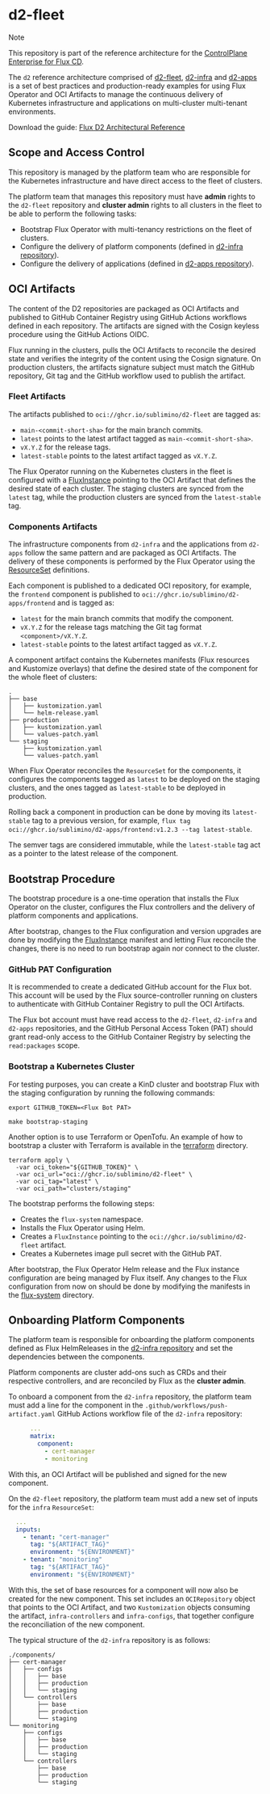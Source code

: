 # d2-fleet

> [!NOTE]
> This repository is part of the reference architecture for the
> [ControlPlane Enterprise for Flux CD](https://fluxcd.control-plane.io/).
>
> The `d2` reference architecture comprised of
> [d2-fleet](https://github.com/sublimino/d2-fleet),
> [d2-infra](https://github.com/controlplaneio-fluxcd/d2-infra) and
> [d2-apps](https://github.com/sublimino/d2-apps)
> is a set of best practices and production-ready examples for using Flux Operator
> and OCI Artifacts to manage the continuous delivery of Kubernetes infrastructure and
> applications on multi-cluster multi-tenant environments.
>
> Download the guide: [Flux D2 Architectural Reference](https://raw.githubusercontent.com/controlplaneio-fluxcd/distribution/main/guides/ControlPlane_Flux_D2_Reference_Architecture_Guide.pdf)

## Scope and Access Control

This repository is managed by the platform team who are responsible for
the Kubernetes infrastructure and have direct access to the fleet of clusters.

The platform team that manages this repository must have **admin** rights to the `d2-fleet` repository
and **cluster admin** rights to all clusters in the fleet to be able to perform the following tasks:

- Bootstrap Flux Operator with multi-tenancy restrictions on the fleet of clusters.
- Configure the delivery of platform components (defined in [d2-infra repository](https://github.com/controlplaneio-fluxcd/d2-infra)).
- Configure the delivery of applications (defined in [d2-apps repository](https://github.com/sublimino/d2-apps)).

## OCI Artifacts

The content of the D2 repositories are packaged as OCI Artifacts and published
to GitHub Container Registry using GitHub Actions workflows defined in each repository.
The artifacts are signed with the Cosign keyless procedure using the GitHub Actions OIDC.

Flux running in the clusters, pulls the OCI Artifacts to reconcile the desired state and
verifies the integrity of the content using the Cosign signature. On production clusters,
the artifacts signature subject must match the GitHub repository, Git tag and the
GitHub workflow used to publish the artifact.

### Fleet Artifacts

The artifacts published to `oci://ghcr.io/sublimino/d2-fleet` are tagged as:

- `main-<commit-short-sha>` for the main branch commits.
- `latest` points to the latest artifact tagged as `main-<commit-short-sha>`.
- `vX.Y.Z` for the release tags.
- `latest-stable` points to the latest artifact tagged as `vX.Y.Z`.

The Flux Operator running on the Kubernetes clusters in the fleet is configured with a
[FluxInstance](https://github.com/sublimino/d2-fleet/blob/main/clusters/staging/flux-system/flux-instance.yaml)
pointing to the OCI Artifact that defines the desired state of each cluster. The staging clusters
are synced from the `latest` tag, while the production clusters are synced from the `latest-stable` tag.

### Components Artifacts

The infrastructure components from `d2-infra` and the applications from `d2-apps` follow the same pattern
and are packaged as OCI Artifacts. The delivery of these components is performed by the Flux Operator
using the [ResourceSet](https://github.com/sublimino/d2-fleet/tree/main/tenants) definitions.

Each component is published to a dedicated OCI repository, for example, the `frontend` component
is published to `oci://ghcr.io/sublimino/d2-apps/frontend` and is tagged as:

- `latest` for the main branch commits that modify the component.
- `vX.Y.Z` for the release tags matching the Git tag format `<component>/vX.Y.Z`.
- `latest-stable` points to the latest artifact tagged as `vX.Y.Z`.

A component artifact contains the Kubernetes manifests (Flux resources and Kustomize overlays)
that define the desired state of the component for the whole fleet of clusters:

```text
.
├── base
│   ├── kustomization.yaml
│   └── helm-release.yaml
├── production
│   ├── kustomization.yaml
│   └── values-patch.yaml
└── staging
    ├── kustomization.yaml
    └── values-patch.yaml
```

When Flux Operator reconciles the `ResourceSet` for the components, it configures the components tagged
as `latest` to be deployed on the staging clusters, and the ones tagged as
`latest-stable` to be deployed in production.

Rolling back a component in production can be done by moving its `latest-stable` tag to a previous version,
for example, `flux tag oci://ghcr.io/sublimino/d2-apps/frontend:v1.2.3 --tag latest-stable`.

The semver tags are considered immutable, while the `latest-stable` tag act as a pointer to the
latest release of the component.

## Bootstrap Procedure

The bootstrap procedure is a one-time operation that installs the Flux Operator on the cluster,
configures the Flux controllers and the delivery of platform components and applications.

After bootstrap, changes to the Flux configuration and version upgrades are done by
modifying the [FluxInstance](https://github.com/sublimino/d2-fleet/blob/main/clusters/staging/flux-system/flux-instance.yaml)
manifest and letting Flux reconcile the changes, there is no need to run bootstrap
again nor connect to the cluster.

### GitHub PAT Configuration

It is recommended to create a dedicated GitHub account for the Flux bot. This account will be used
by the Flux source-controller running on clusters to authenticate with GitHub Container Registry
to pull the OCI Artifacts.

The Flux bot account must have read access to the `d2-fleet`, `d2-infra` and `d2-apps` repositories,
and the GitHub Personal Access Token (PAT) should grant read-only access to the GitHub Container Registry
by selecting the `read:packages` scope.

### Bootstrap a Kubernetes Cluster

For testing purposes, you can create a KinD cluster and bootstrap Flux with the staging configuration
by running the following commands:

```shell
export GITHUB_TOKEN=<Flux Bot PAT>

make bootstrap-staging
```

Another option is to use Terraform or OpenTofu. An example of how to bootstrap a cluster with Terraform
is available in the [terraform](https://github.com/sublimino/d2-fleet/tree/main/terraform) directory.

```shell
terraform apply \
  -var oci_token="${GITHUB_TOKEN}" \
  -var oci_url="oci://ghcr.io/sublimino/d2-fleet" \
  -var oci_tag="latest" \
  -var oci_path="clusters/staging"
```

The bootstrap performs the following steps:

- Creates the `flux-system` namespace.
- Installs the Flux Operator using Helm.
- Creates a `FluxInstance` pointing to the `oci://ghcr.io/sublimino/d2-fleet` artifact.
- Creates a Kubernetes image pull secret with the GitHub PAT.

After bootstrap, the Flux Operator Helm release and the Flux instance configuration
are being managed by Flux itself. Any changes to the Flux configuration from now on should be done
by modifying the manifests in the
[flux-system](https://github.com/sublimino/d2-fleet/tree/main/clusters/staging/flux-system)
directory.

## Onboarding Platform Components

The platform team is responsible for onboarding the platform components defined as Flux HelmReleases in the
[d2-infra repository](https://github.com/controlplaneio-fluxcd/d2-infra) and set the dependencies
between the components.

Platform components are cluster add-ons such as CRDs and their respective controllers,
and are reconciled by Flux as the **cluster admin**.

To onboard a component from the `d2-infra` repository, the platform team must add a
line for the component in the `.github/workflows/push-artifact.yaml` GitHub Actions
workflow file of the `d2-infra` repository:

```yaml
      ...
      matrix:
        component:
          - cert-manager
          - monitoring
```

With this, an OCI Artifact will be published and signed for the new component.

On the `d2-fleet` repository, the platform team must add a new set of inputs for the
`infra` `ResourceSet`:

```yaml
  ...
  inputs:
    - tenant: "cert-manager"
      tag: "${ARTIFACT_TAG}"
      environment: "${ENVIRONMENT}"
    - tenant: "monitoring"
      tag: "${ARTIFACT_TAG}"
      environment: "${ENVIRONMENT}"
```

With this, the set of base resources for a component will now also be created for the new component.
This set includes an `OCIRepository` object that points to the OCI Artifact, and two `Kustomization`
objects consuming the artifact, `infra-controllers` and `infra-configs`, that together configure the
reconciliation of the new component.

The typical structure of the `d2-infra` repository is as follows:

```shell
./components/
├── cert-manager
│   ├── configs
│   │   ├── base
│   │   ├── production
│   │   └── staging
│   └── controllers
│       ├── base
│       ├── production
│       └── staging
└── monitoring
    ├── configs
    │   ├── base
    │   ├── production
    │   └── staging
    └── controllers
        ├── base
        ├── production
        └── staging
```
